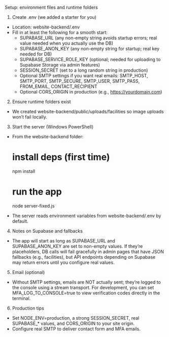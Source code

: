 Setup: environment files and runtime folders

1) Create .env (we added a starter for you)
- Location: website-backend/.env
- Fill in at least the following for a smooth start:
  - SUPABASE_URL (any non-empty string avoids startup errors; real value needed when you actually use the DB)
  - SUPABASE_ANON_KEY (any non-empty string for startup; real key needed for DB)
  - SUPABASE_SERVICE_ROLE_KEY (optional; needed for uploading to Supabase Storage via admin features)
  - SESSION_SECRET (set to a long random string in production)
  - Optional SMTP settings if you want real emails: SMTP_HOST, SMTP_PORT, SMTP_SECURE, SMTP_USER, SMTP_PASS, FROM_EMAIL, CONTACT_RECIPIENT
  - Optional CORS_ORIGIN in production (e.g., https://yourdomain.com)

2) Ensure runtime folders exist
- We created website-backend/public/uploads/facilities so image uploads won’t fail locally.

3) Start the server (Windows PowerShell)
- From the website-backend folder:

  # install deps (first time)
  npm install

  # run the app
  node server-fixed.js

- The server reads environment variables from website-backend/.env by default.

4) Notes on Supabase and fallbacks
- The app will start as long as SUPABASE_URL and SUPABASE_ANON_KEY are set to non-empty values. If they’re placeholders, DB calls will fail gracefully in admin pages that have JSON fallbacks (e.g., facilities), but API endpoints depending on Supabase may return errors until you configure real values.

5) Email (optional)
- Without SMTP settings, emails are NOT actually sent; they’re logged to the console using a stream transport. For development, you can set MFA_LOG_TO_CONSOLE=true to view verification codes directly in the terminal.

6) Production tips
- Set NODE_ENV=production, a strong SESSION_SECRET, real SUPABASE_* values, and CORS_ORIGIN to your site origin.
- Configure real SMTP to deliver contact form and MFA emails.
